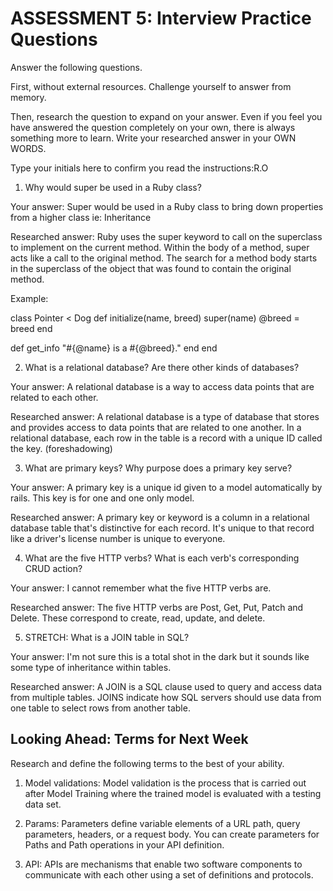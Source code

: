 # ASSESSMENT 5: Interview Practice Questions

Answer the following questions.

First, without external resources. Challenge yourself to answer from memory.

Then, research the question to expand on your answer. Even if you feel you have answered the question completely on your own, there is always something more to learn. Write your researched answer in your OWN WORDS.

Type your initials here to confirm you read the instructions:R.O

1. Why would super be used in a Ruby class?

Your answer: Super would be used in a Ruby class to bring down properties from a higher class ie: Inheritance 

Researched answer: Ruby uses the super keyword to call on the superclass to implement on the current method. Within the body of a method, super acts like a call to the original method.
The search for a method body starts in the superclass of the object that was found to contain the original method.

Example:

 class Pointer < Dog
  def initialize(name, breed)
    super(name)
    @breed = breed
  end

  def get_info
    "#{@name} is a #{@breed}."
  end
end



2. What is a relational database? Are there other kinds of databases?

Your answer: A relational database is a way to access data points that are related to each other.

Researched answer: A relational database is a type of database that stores and provides access to data points that are related to one another. In a relational database, each row in the table is a record with a unique ID called the key. (foreshadowing)

3. What are primary keys? Why purpose does a primary key serve?

Your answer: A primary key is a unique id given to a model automatically by rails. This key is for one and one only model.

Researched answer: A primary key or keyword is a column in a  relational database table that's distinctive for each record. It's unique to that record like a driver's license number is unique to everyone.

4. What are the five HTTP verbs? What is each verb's corresponding CRUD action?

Your answer: I cannot remember what the five HTTP verbs are.

Researched answer: The five HTTP verbs are Post, Get, Put, Patch and Delete. These correspond to create, read, update, and delete. 

5. STRETCH: What is a JOIN table in SQL?

Your answer: I'm not sure this is a total shot in the dark but it sounds like some type of inheritance within tables.

Researched answer: A JOIN is a SQL clause used to query and access data from multiple tables. JOINS indicate how SQL servers should use data from one table to select rows from another table.

## Looking Ahead: Terms for Next Week

Research and define the following terms to the best of your ability.

1. Model validations: Model validation is the process that is carried out after Model Training where the trained model is evaluated with a testing data set. 

2. Params: Parameters define variable elements of a URL path, query parameters, headers, or a request body. You can create parameters for Paths and Path operations in your API definition.

3. API: APIs are mechanisms that enable two software components to communicate with each other using a set of definitions and protocols.
